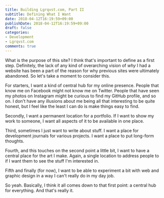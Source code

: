 ```yaml
---
title: Building Lgrqvst.com, Part II
subtitle: Defining What I Want
date: 2018-04-12T16:19:59+09:00
publishDate: 2018-04-12T16:19:59+09:00
draft: false
categories:
- Development
- Lgrqvst.com
comments: true
---
```


What is the purpose of this site? I think that's important to define as a first step. Definitely, the lack of any kind of overarching vision of _why_ I had a website has been a part of the reason for why previous sites were ultimately abandoned. So let's take a moment to consider this.

For starters, I want a kind of central hub for my online presence. People that know me on Facebook might not know me on Twitter. People that have seen my photos on Instagram might be curious to find my GitHub profile, and so on. I don't have any illusions about me being all that interesting to be quite honest, but I feel like the least I can do is make things easy to find.

Secondly, I want a permanent location for a portfolio. If I want to show my work to someone, I want all aspects of it to be available in one place.

Third, sometimes I just want to write about stuff. I want a place for development journals for various projects. I want a place to put long-form thoughts.

Fourth, and this touches on the second point a little bit, I want to have a central place for the art I make. Again, a single location to address people to if I want them to see the stuff I'm interested in.

Fifth and finally (for now), I want to be able to experiment a bit with web and graphic design in a way I can't really do in my day job.

So yeah. Basically, I think it all comes down to that first point: a central hub for everything. And that's really it.
